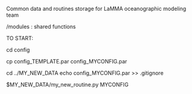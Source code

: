 Common data and routines storage for LaMMA oceanographic modeling team

/modules : shared functions


TO START:

cd config

cp config_TEMPLATE.par config_MYCONFIG.par

cd ../MY_NEW_DATA
echo config_MYCONFIG.par >> .gitignore

$MY_NEW_DATA/my_new_routine.py MYCONFIG
